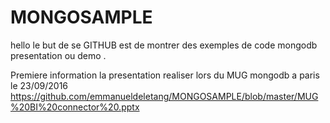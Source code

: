 # MONGOSAMPLE

hello le but de se GITHUB est de montrer des exemples de code mongodb presentation ou demo . 

Premiere information la presentation realiser lors du MUG mongodb a paris le 23/09/2016 
https://github.com/emmanueldeletang/MONGOSAMPLE/blob/master/MUG%20BI%20connector%20.pptx



